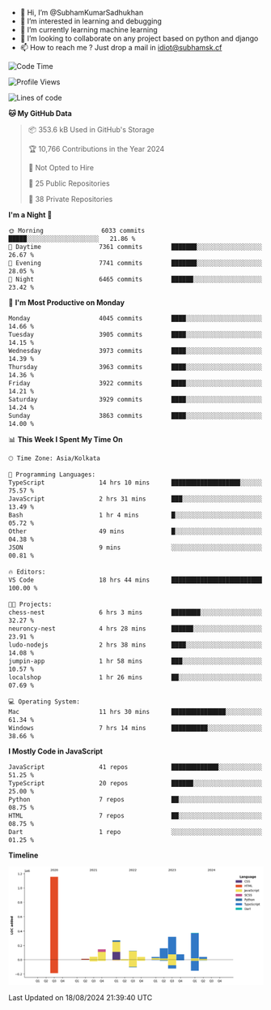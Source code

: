 - 👋 Hi, I’m @SubhamKumarSadhukhan
- 👀 I’m interested in learning and debugging
- 🌱 I’m currently learning machine learning
- 💞️ I’m looking to collaborate on any project based on python and django
- 📫 How to reach me ?
      Just drop a mail in idiot@subhamsk.cf

<!---
SubhamKumarSadhukhan/SubhamKumarSadhukhan is a ✨ special ✨ repository because its `README.md` (this file) appears on your GitHub profile.
You can click the Preview link to take a look at your changes.
--->


<!--START_SECTION:waka-->
![Code Time](http://img.shields.io/badge/Code%20Time-2%2C412%20hrs%2059%20mins-blue)

![Profile Views](http://img.shields.io/badge/Profile%20Views-1-blue)

![Lines of code](https://img.shields.io/badge/From%20Hello%20World%20I%27ve%20Written-2.8%20million%20lines%20of%20code-blue)

**🐱 My GitHub Data** 

> 📦 353.6 kB Used in GitHub's Storage 
 > 
> 🏆 10,766 Contributions in the Year 2024
 > 
> 🚫 Not Opted to Hire
 > 
> 📜 25 Public Repositories 
 > 
> 🔑 38 Private Repositories 
 > 
**I'm a Night 🦉** 

```text
🌞 Morning                6033 commits        █████░░░░░░░░░░░░░░░░░░░░   21.86 % 
🌆 Daytime                7361 commits        ███████░░░░░░░░░░░░░░░░░░   26.67 % 
🌃 Evening                7741 commits        ███████░░░░░░░░░░░░░░░░░░   28.05 % 
🌙 Night                  6465 commits        ██████░░░░░░░░░░░░░░░░░░░   23.42 % 
```
📅 **I'm Most Productive on Monday** 

```text
Monday                   4045 commits        ████░░░░░░░░░░░░░░░░░░░░░   14.66 % 
Tuesday                  3905 commits        ████░░░░░░░░░░░░░░░░░░░░░   14.15 % 
Wednesday                3973 commits        ████░░░░░░░░░░░░░░░░░░░░░   14.39 % 
Thursday                 3963 commits        ████░░░░░░░░░░░░░░░░░░░░░   14.36 % 
Friday                   3922 commits        ████░░░░░░░░░░░░░░░░░░░░░   14.21 % 
Saturday                 3929 commits        ████░░░░░░░░░░░░░░░░░░░░░   14.24 % 
Sunday                   3863 commits        ████░░░░░░░░░░░░░░░░░░░░░   14.00 % 
```


📊 **This Week I Spent My Time On** 

```text
🕑︎ Time Zone: Asia/Kolkata

💬 Programming Languages: 
TypeScript               14 hrs 10 mins      ███████████████████░░░░░░   75.57 % 
JavaScript               2 hrs 31 mins       ███░░░░░░░░░░░░░░░░░░░░░░   13.49 % 
Bash                     1 hr 4 mins         █░░░░░░░░░░░░░░░░░░░░░░░░   05.72 % 
Other                    49 mins             █░░░░░░░░░░░░░░░░░░░░░░░░   04.38 % 
JSON                     9 mins              ░░░░░░░░░░░░░░░░░░░░░░░░░   00.81 % 

🔥 Editors: 
VS Code                  18 hrs 44 mins      █████████████████████████   100.00 % 

🐱‍💻 Projects: 
chess-nest               6 hrs 3 mins        ████████░░░░░░░░░░░░░░░░░   32.27 % 
neuroncy-nest            4 hrs 28 mins       ██████░░░░░░░░░░░░░░░░░░░   23.91 % 
ludo-nodejs              2 hrs 38 mins       ████░░░░░░░░░░░░░░░░░░░░░   14.08 % 
jumpin-app               1 hr 58 mins        ███░░░░░░░░░░░░░░░░░░░░░░   10.57 % 
localshop                1 hr 26 mins        ██░░░░░░░░░░░░░░░░░░░░░░░   07.69 % 

💻 Operating System: 
Mac                      11 hrs 30 mins      ███████████████░░░░░░░░░░   61.34 % 
Windows                  7 hrs 14 mins       ██████████░░░░░░░░░░░░░░░   38.66 % 
```

**I Mostly Code in JavaScript** 

```text
JavaScript               41 repos            █████████████░░░░░░░░░░░░   51.25 % 
TypeScript               20 repos            ██████░░░░░░░░░░░░░░░░░░░   25.00 % 
Python                   7 repos             ██░░░░░░░░░░░░░░░░░░░░░░░   08.75 % 
HTML                     7 repos             ██░░░░░░░░░░░░░░░░░░░░░░░   08.75 % 
Dart                     1 repo              ░░░░░░░░░░░░░░░░░░░░░░░░░   01.25 % 
```



**Timeline**

![Lines of Code chart](https://raw.githubusercontent.com/SubhamKumarSadhukhan/SubhamKumarSadhukhan/main/assets/bar_graph.png)


 Last Updated on 18/08/2024 21:39:40 UTC
<!--END_SECTION:waka-->

